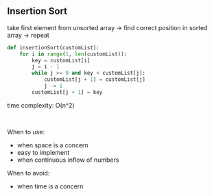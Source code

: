 ## Insertion Sort

take first element from unsorted array -> find correct position in sorted array -> repeat

```python
def insertionSort(customList):
    for i in range(1, len(customList)):
        key = customList[i]
        j = i - 1
        while j >= 0 and key < customList[j]:
            customList[j + 1] = customList[j]
            j -= 1
        customList[j + 1] = key
```
time complexity: O(n^2)

<br/>

When to use:
- when space is a concern
- easy to implement
- when continuous inflow of numbers

When to avoid:
- when time is a concern